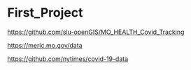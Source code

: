 # First_Project

https://github.com/slu-openGIS/MO_HEALTH_Covid_Tracking

https://meric.mo.gov/data

https://github.com/nytimes/covid-19-data
